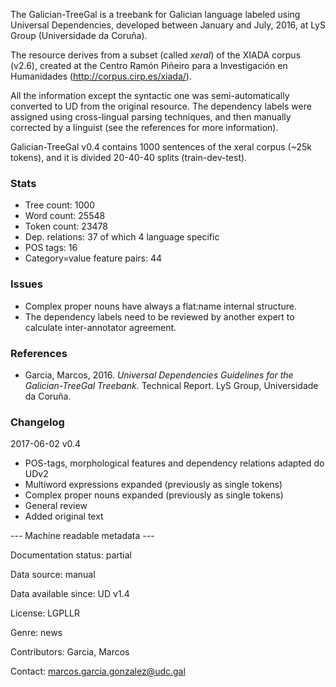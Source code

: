 The Galician-TreeGal is a treebank for Galician language labeled using Universal Dependencies, developed between January and July, 2016, at LyS Group (Universidade da Coruña).

The resource derives from a subset (called *xeral*) of the XIADA corpus (v2.6), created at the Centro Ramón Piñeiro para a Investigación en Humanidades (http://corpus.cirp.es/xiada/).

All the information except the syntactic one was semi-automatically converted to UD from the original resource. The dependency labels were assigned using cross-lingual parsing techniques, and then manually corrected by a linguist (see the references for more information).

Galician-TreeGal v0.4 contains 1000 sentences of the xeral corpus (~25k tokens), and it is divided 20-40-40 splits (train-dev-test).

### Stats
* Tree count:  1000
* Word count:  25548
* Token count: 23478
* Dep. relations: 37 of which 4 language specific
* POS tags: 16
* Category=value feature pairs: 44

### Issues
* Complex proper nouns have always a flat:name internal structure.
* The dependency labels need to be reviewed by another expert to calculate inter-annotator agreement.

### References
* Garcia, Marcos, 2016. *Universal Dependencies Guidelines for the Galician-TreeGal Treebank.* Technical Report. LyS Group, Universidade da Coruña.

### Changelog

2017-06-02 v0.4

* POS-tags, morphological features and dependency relations adapted do UDv2
* Multiword expressions expanded (previously as single tokens)
* Complex proper nouns expanded (previously as single tokens)
* General review
* Added original text

--- Machine readable metadata ---

Documentation status: partial

Data source: manual

Data available since: UD v1.4

License: LGPLLR

Genre: news

Contributors: Garcia, Marcos

Contact: marcos.garcia.gonzalez@udc.gal

